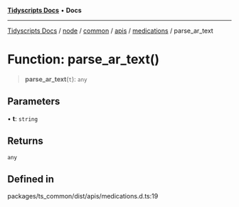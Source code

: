 [**Tidyscripts Docs**](../../../../../../../../../README.md) • **Docs**

***

[Tidyscripts Docs](../../../../../../../../../globals.md) / [node](../../../../../../../README.md) / [common](../../../../../README.md) / [apis](../../../README.md) / [medications](../README.md) / parse\_ar\_text

# Function: parse\_ar\_text()

> **parse\_ar\_text**(`t`): `any`

## Parameters

• **t**: `string`

## Returns

`any`

## Defined in

packages/ts\_common/dist/apis/medications.d.ts:19
